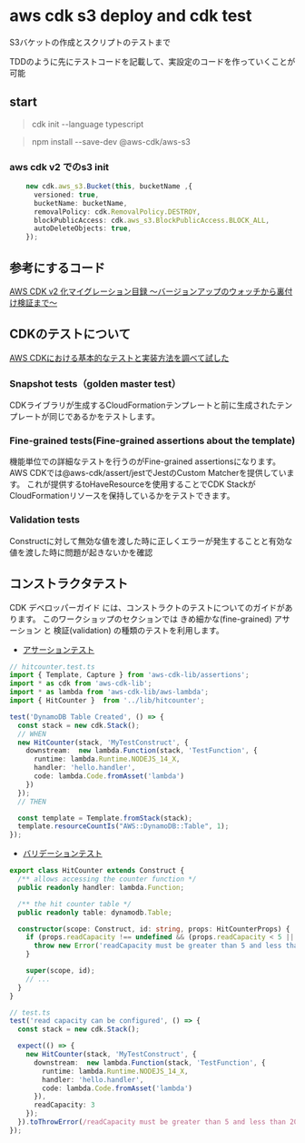 # aws cdk s3 deploy and cdk test

S3バケットの作成とスクリプトのテストまで

TDDのように先にテストコードを記載して、実設定のコードを作っていくことが可能

## start

> cdk init --language typescript

> npm install --save-dev @aws-cdk/aws-s3

### aws cdk v2 でのs3 init

```ts
    new cdk.aws_s3.Bucket(this, bucketName ,{
      versioned: true,
      bucketName: bucketName,
      removalPolicy: cdk.RemovalPolicy.DESTROY,
      blockPublicAccess: cdk.aws_s3.BlockPublicAccess.BLOCK_ALL,
      autoDeleteObjects: true,
    });

```

## 参考にするコード

[AWS CDK v2 化マイグレーション目録 〜バージョンアップのウォッチから裏付け検証まで〜](https://engineering.dena.com/blog/2022/02/aws-cdk-v2/)

## CDKのテストについて

[AWS CDKにおける基本的なテストと実装方法を調べて試した](https://dev.classmethod.jp/articles/aws-cdk-testing/)

### Snapshot tests（golden master test）
CDKライブラリが生成するCloudFormationテンプレートと前に生成されたテンプレートが同じであるかをテストします。

### Fine-grained tests(Fine-grained assertions about the template)
機能単位での詳細なテストを行うのがFine-grained assertionsになります。
AWS CDKでは@aws-cdk/assert/jestでJestのCustom Matcherを提供しています。
これが提供するtoHaveResourceを使用することでCDK StackがCloudFormationリソースを保持しているかをテストできます。

### Validation tests
Constructに対して無効な値を渡した時に正しくエラーが発生することと有効な値を渡した時に問題が起きないかを確認

## コンストラクタテスト

CDK デベロッパーガイド には、コンストラクトのテストについてのガイドがあります。 このワークショップのセクションでは きめ細かな(fine-grained) アサーション と 検証(validation) の種類のテストを利用します。

- [アサーションテスト](https://cdkworkshop.com/ja/20-typescript/70-advanced-topics/100-construct-testing/1000-assertion-test.html)

```ts
// hitcounter.test.ts
import { Template, Capture } from 'aws-cdk-lib/assertions';
import * as cdk from 'aws-cdk-lib';
import * as lambda from 'aws-cdk-lib/aws-lambda';
import { HitCounter }  from '../lib/hitcounter';

test('DynamoDB Table Created', () => {
  const stack = new cdk.Stack();
  // WHEN
  new HitCounter(stack, 'MyTestConstruct', {
    downstream:  new lambda.Function(stack, 'TestFunction', {
      runtime: lambda.Runtime.NODEJS_14_X,
      handler: 'hello.handler',
      code: lambda.Code.fromAsset('lambda')
    })
  });
  // THEN

  const template = Template.fromStack(stack);
  template.resourceCountIs("AWS::DynamoDB::Table", 1);
});
```

- [バリデーションテスト](https://cdkworkshop.com/ja/20-typescript/70-advanced-topics/100-construct-testing/2000-validation-tests.html)

```ts
export class HitCounter extends Construct {
  /** allows accessing the counter function */
  public readonly handler: lambda.Function;

  /** the hit counter table */
  public readonly table: dynamodb.Table;

  constructor(scope: Construct, id: string, props: HitCounterProps) {
    if (props.readCapacity !== undefined && (props.readCapacity < 5 || props.readCapacity > 20)) {
      throw new Error('readCapacity must be greater than 5 and less than 20');
    }

    super(scope, id);
    // ...
  }
}
```

```ts
// test.ts
test('read capacity can be configured', () => {
  const stack = new cdk.Stack();

  expect(() => {
    new HitCounter(stack, 'MyTestConstruct', {
      downstream:  new lambda.Function(stack, 'TestFunction', {
        runtime: lambda.Runtime.NODEJS_14_X,
        handler: 'hello.handler',
        code: lambda.Code.fromAsset('lambda')
      }),
      readCapacity: 3
    });
  }).toThrowError(/readCapacity must be greater than 5 and less than 20/);
});
```